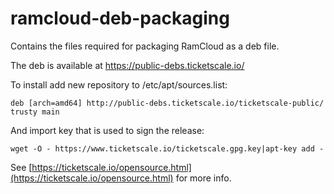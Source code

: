 # ramcloud-deb-packaging
Contains the files required for packaging RamCloud as a deb file.

The deb is available at https://public-debs.ticketscale.io/

To install add new repository to /etc/apt/sources.list:

```
deb [arch=amd64] http://public-debs.ticketscale.io/ticketscale-public/ trusty main
```

And import key that is used to sign the release:

```
wget -O - https://www.ticketscale.io/ticketscale.gpg.key|apt-key add -
```

See [https://ticketscale.io/opensource.html](https://ticketscale.io/opensource.html) for more info.
